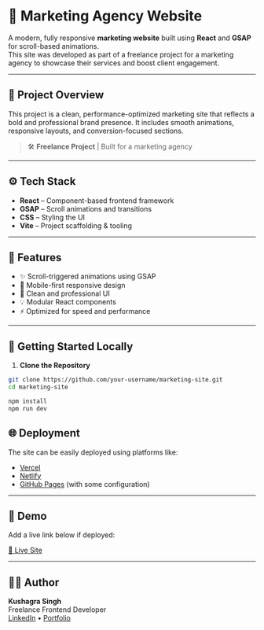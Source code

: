 # 🎯 Marketing Agency Website

A modern, fully responsive **marketing website** built using **React** and **GSAP** for scroll-based animations.  
This site was developed as part of a freelance project for a marketing agency to showcase their services and boost client engagement.

---

## 💼 Project Overview

This project is a clean, performance-optimized marketing site that reflects a bold and professional brand presence. It includes smooth animations, responsive layouts, and conversion-focused sections.

> 🛠️ **Freelance Project** | Built for a marketing agency

---

## ⚙️ Tech Stack

- **React** – Component-based frontend framework  
- **GSAP** – Scroll animations and transitions  
- **CSS** – Styling the UI  
- **Vite** – Project scaffolding & tooling

---

## 🚀 Features

- ✨ Scroll-triggered animations using GSAP  
- 📱 Mobile-first responsive design  
- 🎨 Clean and professional UI  
- 💡 Modular React components  
- ⚡ Optimized for speed and performance  


---

## 🧪 Getting Started Locally

1. **Clone the Repository**

```bash
git clone https://github.com/your-username/marketing-site.git
cd marketing-site
```

```bash
npm install
npm run dev
```

## 🌐 Deployment

The site can be easily deployed using platforms like:

- [Vercel](https://vercel.com/)
- [Netlify](https://www.netlify.com/)
- [GitHub Pages](https://pages.github.com/) (with some configuration)

---

## 📸 Demo

Add a live link below if deployed:

[🔗 Live Site](https://ignitedigitalmedia.in/)

---

## 🙋‍♂️ Author

**Kushagra Singh**  
Freelance Frontend Developer  
[LinkedIn](https://www.linkedin.com/in/kushagra-singh-7288a4297/) • [Portfolio](https://kushagras-portfolio.vercel.app/)
